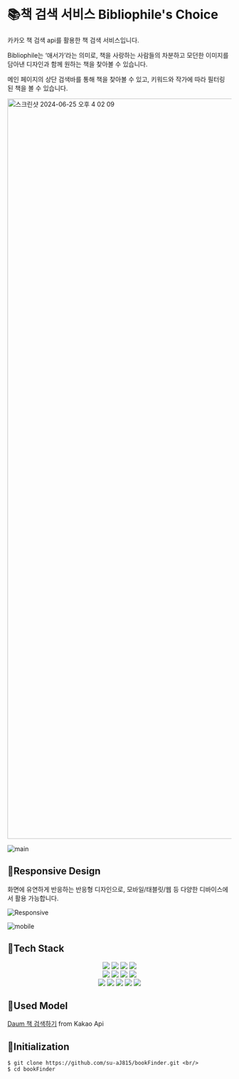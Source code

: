 # 📚책 검색 서비스 Bibliophile's Choice

카카오 책 검색 api를 활용한 책 검색 서비스입니다.

Bibliophile는 ‘애서가’라는 의미로, 책을 사랑하는 사람들의 차분하고 모던한 이미지를 담아낸 디자인과 함께 원하는 책을 찾아볼 수 있습니다.

메인 페이지의 상단 검색바를 통해 책을 찾아볼 수 있고, 키워드와 작가에 따라 필터링 된 책을 볼 수 있습니다.

<img width="1664" alt="스크린샷 2024-06-25 오후 4 02 09" src="https://github.com/su-aJ815/bookFinder/assets/85851785/c38ff084-1793-4de3-b730-074070ffaa9d">

![main](https://github.com/su-aJ815/bookFinder/assets/85851785/a6997155-5b0b-4ac0-9e93-2d5e09ec5e68)



## 📎Responsive Design

화면에 유연하게 반응하는 반응형 디자인으로, 모바일/태블릿/웹 등 다양한 디바이스에서 활용 가능합니다.


![Responsive](https://github.com/su-aJ815/bookFinder/assets/85851785/d49dffa9-f533-4e9c-ae86-113cbb529891)

![mobile](https://github.com/su-aJ815/bookFinder/assets/85851785/3bcd3203-5c29-489b-a742-bcaf18a4f2e5)




## 📎Tech Stack
<div align=center>
  <img src="https://img.shields.io/badge/React-20232A?style=for-the-badge&logo=react&logoColor=white">
  <img src="https://img.shields.io/badge/TypeScript-3178C6?style=for-the-badge&logo=typescript&logoColor=white">
  <img src="https://img.shields.io/badge/npm-CB3837?style=for-the-badge&logo=npm&logoColor=white">
  <img src="https://img.shields.io/badge/Prettier-F7B93E?style=for-the-badge&logo=prettier&logoColor=white">
  <br>

  <img src="https://img.shields.io/badge/ESLint-4B32C3?style=for-the-badge&logo=eslint&logoColor=white">
  <img src="https://img.shields.io/badge/SCSS-CC6699?style=for-the-badge&logo=sass&logoColor=white">
  <img src="https://img.shields.io/badge/React Router-CA4245?style=for-the-badge&logo=reactrouter&logoColor=white">
  <img src="https://img.shields.io/badge/Tailwind CSS-06B6D4?style=for-the-badge&logo=tailwindcss&logoColor=white">
  <br>

  <img src="https://img.shields.io/badge/Font Awesome-538DD7?style=for-the-badge&logo=fontawesome&logoColor=white">
  <img src="https://img.shields.io/badge/Figma-F24E1E?style=for-the-badge&logo=figma&logoColor=white">
  <img src="https://img.shields.io/badge/Axios-5A29E4?style=for-the-badge&logo=axios&logoColor=white">
  <img src="https://img.shields.io/badge/styled component-DB7093?style=for-the-badge&logo=styledcomponent&logoColor=white">
  <img src="https://img.shields.io/badge/VScode-007ACC?style=for-the-badge&logo=visualstudiocode&logoColor=white">
</div>




## 📎Used Model
[Daum 책 검색하기](https://developers.kakao.com/docs/latest/ko/daum-search/dev-guide#search-book) from Kakao Api




## 📎Initialization
```
$ git clone https://github.com/su-aJ815/bookFinder.git <br/>
$ cd bookFinder
```
